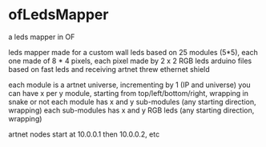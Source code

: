 ofLedsMapper
============

a leds mapper in OF

leds mapper made for a custom wall leds based on 25 modules (5*5), each one made of 8 * 4 pixels, each pixel made by 2 x 2 RGB leds
arduino files based on fast leds and receiving artnet threw ethernet shield

each module is a artnet universe, incrementing by 1 (IP and universe)
you can have x per y module, starting from top/left/bottom/right, wrapping in snake or not
each module has x and y sub-modules (any starting direction, wrapping)
each sub-modules has x and y RGB leds (any starting direction, wrapping)

artnet nodes start at 10.0.0.1 then 10.0.0.2, etc
